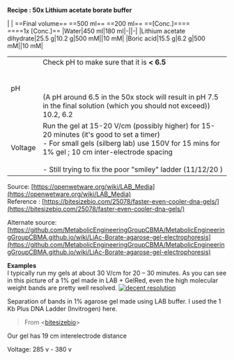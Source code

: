 **Recipe : 50x Lithium acetate borate buffer**

|
|
==Final volume== ==500 ml== ==200 ml== ==[Conc.]====  
====1x [Conc.]==
|Water|450 ml|180 ml|-||-|
|Lithium acetate dihydrate|25.5 g|10.2 g|500 mM||10 mM|
|Boric acid|15.5 g|6.2 g|500 mM||10 mM|
 
|   |   |
|---|---|
|pH|Check pH to make sure that it is **< 6.5**<br><br>  <br><br>(A pH around 6.5 in the 50x stock will result in pH 7.5 in the final solution (which you should not exceed))  <br>10.2, 6.2|
|Voltage|Run the gel at 15-20 V/cm (possibly higher) for 15-20 minutes (it's good to set a timer)  <br>- For small gels (silberg lab) use 150V for 15 mins for 1% gel ; 10 cm inter-electrode spacing<br><br>- Still trying to fix the poor "smiley" ladder (11/12/20 )|
 
Source: [https://openwetware.org/wiki/LAB_Media](https://openwetware.org/wiki/LAB_Media)  
Reference : [https://bitesizebio.com/25078/faster-even-cooler-dna-gels/](https://bitesizebio.com/25078/faster-even-cooler-dna-gels/)
 
Alternate source: [https://github.com/MetabolicEngineeringGroupCBMA/MetabolicEngineeringGroupCBMA.github.io/wiki/LiAc-Borate-agarose-gel-electrophoresis](https://github.com/MetabolicEngineeringGroupCBMA/MetabolicEngineeringGroupCBMA.github.io/wiki/LiAc-Borate-agarose-gel-electrophoresis)
   

**Examples**  
I typically run my gels at about 30 V/cm for 20 – 30 minutes. As you can see in this picture of a 1% gel made in LAB + GelRed, even the high molecular weight bands are pretty well resolved.
 [![decent resolution](Exported%20image%2020250102022307-0.jpeg)](http://bitesizebio.s3.amazonaws.com/wp-content/uploads/2015/07/decent-resolution.jpg)

Separation of bands in 1% agarose gel made using LAB buffer. I used the 1 Kb Plus DNA Ladder (Invitrogen) here.

> From <[bitesizebio](https://bitesizebio.com/25078/faster-even-cooler-dna-gels/#comment-188755)>     

Our gel has 19 cm interelectrode distance
 
Voltage: 285 v - 380 v